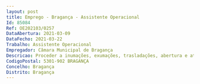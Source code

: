 ```yaml
--- 
layout: post
title: Emprego - Bragança - Assistente Operacional
Id: 85084
Ref: OE202103/0257
DataAbertura: 2021-03-09
DataFecho: 2021-03-22
Trabalho: Assistente Operacional
Empregador: Câmara Municipal de Bragança
Descricao: Proceder a inumações, exumações, trasladações, abertura e aterro de sepulturas  assegurar a manutenção geral do cemitério e proceder à remoção de lixos e equiparados  varredura e limpeza de ruas, limpeza de sarjetas, lavagem de vias públicas, limpezas de chafariz  remoção de lixeiras e extirpação de ervas, sem prejuízo de desempenho de outras tarefas, iniciativas ou ações decididas no âmbito das atribuições e competências do Município
CodigoPostal: 5301-902 BRAGANÇA
Concelho: Bragança
Distrito: Bragança
--- 
```

